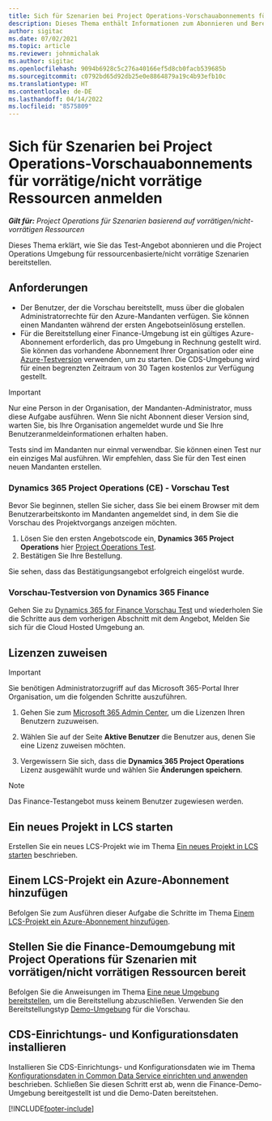 ```yaml
---
title: Sich für Szenarien bei Project Operations-Vorschauabonnements für vorrätige/nicht vorrätige Ressourcen anmelden
description: Dieses Thema enthält Informationen zum Abonnieren und Bereitstellen von Project Operations für Szenarien mit vorrätigen/nicht vorrätigen Ressourcen.
author: sigitac
ms.date: 07/02/2021
ms.topic: article
ms.reviewer: johnmichalak
ms.author: sigitac
ms.openlocfilehash: 9094b6928c5c276a40166ef5d8cb0facb539685b
ms.sourcegitcommit: c0792bd65d92db25e0e8864879a19c4b93efb10c
ms.translationtype: HT
ms.contentlocale: de-DE
ms.lasthandoff: 04/14/2022
ms.locfileid: "8575809"
---
```

# <a name="sign-up-for-project-operations-preview-subscriptions-for-resource-non-stocked-scenarios"></a>Sich für Szenarien bei Project Operations-Vorschauabonnements für vorrätige/nicht vorrätige Ressourcen anmelden

_**Gilt für:** Project Operations für Szenarien basierend auf vorrätigen/nicht-vorrätigen Ressourcen_



Dieses Thema erklärt, wie Sie das Test-Angebot abonnieren und die Project Operations Umgebung für ressourcenbasierte/nicht vorrätige Szenarien bereitstellen.

## <a name="prerequisites"></a>Anforderungen
- Der Benutzer, der die Vorschau bereitstellt, muss über die globalen Administratorrechte für den Azure-Mandanten verfügen. Sie können einen Mandanten während der ersten Angebotseinlösung erstellen. 
- Für die Bereitstellung einer Finance-Umgebung ist ein gültiges Azure-Abonnement erforderlich, das pro Umgebung in Rechnung gestellt wird. Sie können das vorhandene Abonnement Ihrer Organisation oder eine [Azure-Testversion](https://azure.microsoft.com/free/) verwenden, um zu starten. Die CDS-Umgebung wird für einen begrenzten Zeitraum von 30 Tagen kostenlos zur Verfügung gestellt.

> [!IMPORTANT]
> Nur eine Person in der Organisation, der Mandanten-Administrator, muss diese Aufgabe ausführen. Wenn Sie nicht Abonnent dieser Version sind, warten Sie, bis Ihre Organisation angemeldet wurde und Sie Ihre Benutzeranmeldeinformationen erhalten haben.
> 
> Tests sind im Mandanten nur einmal verwendbar. Sie können einen Test nur ein einziges Mal ausführen. Wir empfehlen, dass Sie für den Test einen neuen Mandanten erstellen.


### <a name="dynamics-365-project-operations-ce---preview-trial"></a>Dynamics 365 Project Operations (CE) - Vorschau Test 

Bevor Sie beginnen, stellen Sie sicher, dass Sie bei einem Browser mit dem Benutzerarbeitskonto im Mandanten angemeldet sind, in dem Sie die Vorschau des Projektvorgangs anzeigen möchten.

1. Lösen Sie den ersten Angebotscode ein, **Dynamics 365 Project Operations** hier [Project Operations Test](https://aka.ms/try-po).
2. Bestätigen Sie Ihre Bestellung.

  Sie sehen, dass das Bestätigungsangebot erfolgreich eingelöst wurde.

### <a name="dynamics-365-finance-preview-trial"></a>Vorschau-Testversion von Dynamics 365 Finance

Gehen Sie zu [Dynamics 365 for Finance Vorschau Test](https://aka.ms/trypoche) und wiederholen Sie die Schritte aus dem vorherigen Abschnitt mit dem Angebot, Melden Sie sich für die Cloud Hosted Umgebung an.  

## <a name="assign-licenses"></a>Lizenzen zuweisen

> [!IMPORTANT]
> Sie benötigen Administratorzugriff auf das Microsoft 365-Portal Ihrer Organisation, um die folgenden Schritte auszuführen.

1. Gehen Sie zum [Microsoft 365 Admin Center](https://portal.office.com/), um die Lizenzen Ihren Benutzern zuzuweisen.

2. Wählen Sie auf der Seite **Aktive Benutzer** die Benutzer aus, denen Sie eine Lizenz zuweisen möchten.

3. Vergewissern Sie sich, dass die **Dynamics 365 Project Operations** Lizenz ausgewählt wurde und wählen Sie **Änderungen speichern**.

> [!NOTE]
> Das Finance-Testangebot muss keinem Benutzer zugewiesen werden.

## <a name="start-a-new-project-in-lcs"></a>Ein neues Projekt in LCS starten

Erstellen Sie ein neues LCS-Projekt wie im Thema [Ein neues Projekt in LCS starten](create-lcs-project.md) beschrieben.

## <a name="add-an-azure-subscription-to-an-lcs-project"></a>Einem LCS-Projekt ein Azure-Abonnement hinzufügen

Befolgen Sie zum Ausführen dieser Aufgabe die Schritte im Thema [Einem LCS-Projekt ein Azure-Abonnement hinzufügen](resource-add-azure-subscription-lcs-project.md).

## <a name="deploy-finance-demo-environment-with-project-operations-for-resourcenon-stocked-scenarios"></a>Stellen Sie die Finance-Demoumgebung mit Project Operations für Szenarien mit vorrätigen/nicht vorrätigen Ressourcen bereit

Befolgen Sie die Anweisungen im Thema [Eine neue Umgebung bereitstellen](resource-provision-new-environment.md), um die Bereitstellung abzuschließen. Verwenden Sie den Bereitstellungstyp [Demo-Umgebung](/dynamics365/fin-ops-core/dev-itpro/deployment/deploy-demo-environment) für die Vorschau. 

## <a name="install-cds-setup-and-configuration-data"></a>CDS-Einrichtungs- und Konfigurationsdaten installieren

Installieren Sie CDS-Einrichtungs- und Konfigurationsdaten wie im Thema [Konfigurationsdaten in Common Data Service einrichten und anwenden](resource-apply-pro-setup-config-data.md) beschrieben.
Schließen Sie diesen Schritt erst ab, wenn die Finance-Demo-Umgebung bereitgestellt ist und die Demo-Daten bereitstehen.


[!INCLUDE[footer-include](../includes/footer-banner.md)]
